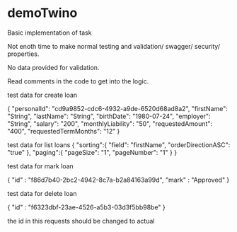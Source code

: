 # demoTwino

Basic implementation of task

Not enoth time to make normal testing and validation/ swagger/ security/ properties.

No data provided for validation.

Read comments in the code to get into the logic. 

test data for create loan

{
    "personalId": "cd9a9852-cdc6-4932-a9de-6520d68ad8a2",
    "firstName": "String",
    "lastName": "String",
    "birthDate": "1980-07-24",
    "employer": "String",
    "salary": "200",
    "monthlyLiability": "50",
    "requestedAmount": "400",
    "requestedTermMonths": "12"
}

test data for list loans
{
    "sorting":{
        "field": "firstName",
        "orderDirectionASC": "true"
    },
    "paging":{
        "pageSize": "1",
        "pageNumber": "1"
    }
}

test data for mark loan

{
    "id" : "f86d7b40-2bc2-4942-8c7a-b2a84163a99d",
    "mark" : "Approved"
}

test data for delete loan

{
    "id" : "f6323dbf-23ae-4526-a5b3-03d3f5bb98be"
}

the id in this requests should be changed to actual



